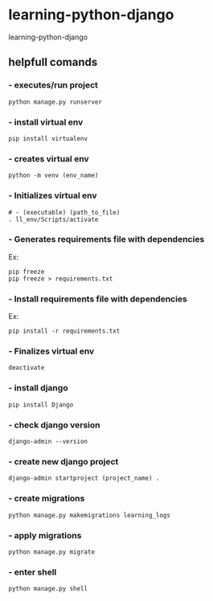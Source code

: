 # learning-python-django
learning-python-django


## helpfull comands

### - executes/run project
```shell
python manage.py runserver
```

### - install virtual env
```shell
pip install virtualenv
```

### - creates virtual env
```shell
python -m venv (env_name)
```

### - Initializes virtual env
```shell
# - (executable) (path_to_file)
. ll_env/Scripts/activate
```

### - Generates requirements file with dependencies
Ex: 
```shell
pip freeze
pip freeze > requirements.txt
```

### - Install requirements file with dependencies
Ex: 
```shell
pip install -r requirements.txt
```

### - Finalizes virtual env
```shell
deactivate
```

### - install django
```shell
pip install Django
```

### - check django version
```shell
django-admin --version
```

### - create new django project
```shell
django-admin startproject (project_name) .
```

### - create migrations
```shell
python manage.py makemigrations learning_logs
```

### - apply migrations
```shell
python manage.py migrate
```

### - enter shell
```shell
python manage.py shell
```
